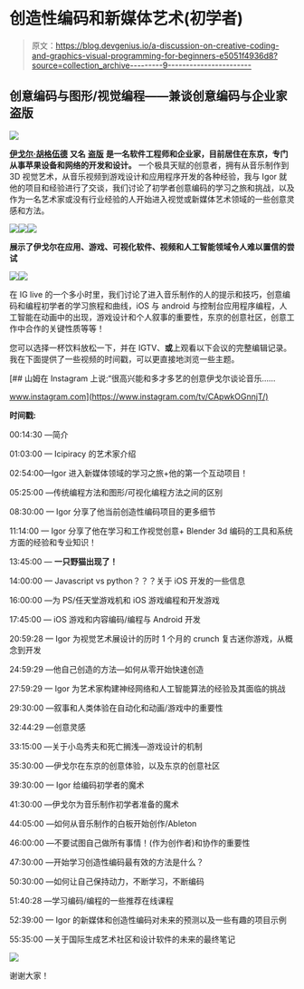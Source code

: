 # 创造性编码和新媒体艺术(初学者)

> 原文：<https://blog.devgenius.io/a-discussion-on-creative-coding-and-graphics-visual-programming-for-beginners-e5051f4936d8?source=collection_archive---------9----------------------->

## 创意编码与图形/视觉编程——兼谈创意编码与企业家盗版

![](img/ffac090c90de08984e19accbb901a8f9.png)

[**伊戈尔·胡格伍德**](https://www.igorhoogerwoord.com/) **又名** [**盗版**](https://www.instagram.com/icipiracy/) **是一名软件工程师和企业家，目前居住在东京，专门从事苹果设备和网络的开发和设计。**
一个极具天赋的创意者，拥有从音乐制作到 3D 视觉艺术，从音乐视频到游戏设计和应用程序开发的各种经验，我与 Igor 就他的项目和经验进行了交谈，我们讨论了初学者创意编码的学习之旅和挑战，以及作为一名艺术家或没有行业经验的人开始进入视觉或新媒体艺术领域的一些创意灵感和方法。

![](img/35dd7ce91a002f772e1f1e6c00679d13.png)![](img/dbf80a2e96aa1dfe122fe1ed404eeba2.png)![](img/67d500012a03e87c95ba5b4e30e20f43.png)

**展示了伊戈尔在应用、游戏、可视化软件、视频和人工智能领域令人难以置信的尝试**

![](img/6ebe014e1d48f5a933ed06e51368c98d.png)![](img/bd20e7ac187b6cee586044cfeb4489fd.png)

在 IG live 的一个多小时里，我们讨论了进入音乐制作的人的提示和技巧，创意编码和编程初学者的学习旅程和曲线，iOS 与 android 与控制台应用程序编程，人工智能在动画中的出现，游戏设计和个人叙事的重要性，东京的创意社区，创意工作中合作的关键性质等等！

您可以选择一杯饮料放松一下，并在 IGTV、**或**上观看以下会议的完整编辑记录。我在下面提供了一些视频的时间戳，可以更直接地浏览一些主题。

[](https://www.instagram.com/tv/CApwkOGnnjT/) [## 山姆在 Instagram 上说:“很高兴能和多才多艺的创意伊戈尔谈论音乐……

www.instagram.com](https://www.instagram.com/tv/CApwkOGnnjT/) 

**时间戳:**

00:14:30 —简介

01:03:00 — Icipiracy 的艺术家介绍

02:54:00—Igor 进入新媒体领域的学习之旅+他的第一个互动项目！

05:25:00 —传统编程方法和图形/可视化编程方法之间的区别

08:30:00 — Igor 分享了他当前创造性编码项目的更多细节

11:14:00 — Igor 分享了他在学习和工作视觉创意+ Blender 3d 编码的工具和系统方面的经验和专业知识！

13:45:00 — **一只野猫出现了！**

14:00:00 — Javascript vs python？？？关于 iOS 开发的一些信息

16:00:00 —为 PS/任天堂游戏机和 iOS 游戏编程和开发游戏

17:45:00 — iOS 游戏和内容编码/编程与 Android 开发

20:59:28 — Igor 为视觉艺术展设计的历时 1 个月的 crunch 复古迷你游戏，从概念到开发

24:59:29 —他自己创造的方法—如何从零开始快速创造

27:59:29 — Igor 为艺术家构建神经网络和人工智能算法的经验及其面临的挑战

29:30:00 —叙事和人类体验在自动化和动画/游戏中的重要性

32:44:29 —创意灵感

33:15:00 —关于小岛秀夫和死亡搁浅—游戏设计的机制

35:30:00 —伊戈尔在东京的创意体验，以及东京的创意社区

39:30:00 — Igor 给编码初学者的魔术

41:30:00 —伊戈尔为音乐制作初学者准备的魔术

44:05:00 —如何从音乐制作的白板开始创作/Ableton

46:00:00 —不要试图自己做所有事情！(作为创作者)和协作的重要性

47:30:00 —开始学习创造性编码最有效的方法是什么？

50:30:00 —如何让自己保持动力，不断学习，不断编码

51:40:28 —学习编码/编程的一些推荐在线课程

52:39:00 — Igor 的新媒体和创造性编码对未来的预测以及一些有趣的项目示例

55:35:00 —关于国际生成艺术社区和设计软件的未来的最终笔记

![](img/ace3c5502a930a8b8bf81f5d045b07dc.png)

谢谢大家！